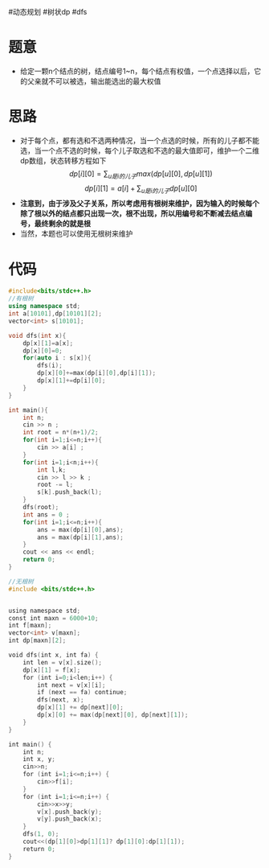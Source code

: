 #动态规划 #树状dp #dfs 
# 题意
- 给定一颗n个结点的树，结点编号1~n，每个结点有权值，一个点选择以后，它的父亲就不可以被选，输出能选出的最大权值
# 思路
- 对于每个点，都有选和不选两种情况，当一个点选的时候，所有的儿子都不能选，当一个点不选的时候，每个儿子取选和不选的最大值即可，维护一个二维dp数组，状态转移方程如下
	$$dp[i][0]=\sum_{u是i的儿子} max(dp[u][0],dp[u][1])$$$$dp[i][1]=a[i]+\sum_{u是i的儿子} dp[u][0]$$
- **注意到，由于涉及父子关系，所以考虑用有根树来维护，因为输入的时候每个除了根以外的结点都只出现一次，根不出现，所以用编号和不断减去结点编号，最终剩余的就是根**
- 当然，本题也可以使用无根树来维护
# 代码
```cpp
#include<bits/stdc++.h>
//有根树
using namespace std;
int a[10101],dp[10101][2];
vector<int> s[10101];

void dfs(int x){
    dp[x][1]=a[x];
    dp[x][0]=0;
    for(auto i : s[x]){
        dfs(i);
        dp[x][0]+=max(dp[i][0],dp[i][1]);
        dp[x][1]+=dp[i][0];
    }
}

int main(){
    int n;
    cin >> n ;
    int root = n*(n+1)/2;
    for(int i=1;i<=n;i++){
        cin >> a[i] ;
    }
    for(int i=1;i<n;i++){
        int l,k;
        cin >> l >> k ;
        root -= l;
        s[k].push_back(l);
    }
    dfs(root);
    int ans = 0 ;
    for(int i=1;i<=n;i++){
        ans = max(dp[i][0],ans);
        ans = max(dp[i][1],ans);
    }
    cout << ans << endl;
    return 0;
}
```


```cpp
//无根树
#include <bits/stdc++.h>


using namespace std;
const int maxn = 6000+10;
int f[maxn];
vector<int> v[maxn];
int dp[maxn][2];

void dfs(int x, int fa) {
    int len = v[x].size();
    dp[x][1] = f[x];
    for (int i=0;i<len;i++) {
        int next = v[x][i];
        if (next == fa) continue;
        dfs(next, x);
        dp[x][1] += dp[next][0];
        dp[x][0] += max(dp[next][0], dp[next][1]);
    }
}

int main() {
    int n;
    int x, y;
    cin>>n;
    for (int i=1;i<=n;i++) {
        cin>>f[i];
    }
    for (int i=1;i<=n;i++) {
        cin>>x>>y;
        v[x].push_back(y);
        v[y].push_back(x);
    }
    dfs(1, 0);
    cout<<(dp[1][0]>dp[1][1]? dp[1][0]:dp[1][1]);
    return 0;
}
```